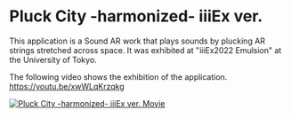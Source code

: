 # Pluck City -harmonized- iiiEx ver.
This application is a Sound AR work that plays sounds by plucking AR strings stretched across space. It was exhibited at "iiiEx2022 Emulsion" at the University of Tokyo.

The following video shows the exhibition of the application.  
https://youtu.be/xwWLqKrzqkg

[![Pluck City -harmonized- iiiEx ver. Movie](https://user-images.githubusercontent.com/63796528/206894655-a5cf732c-1ef5-459d-abfb-c0e5dea53b38.jpg)](https://youtu.be/xwWLqKrzqkg)
